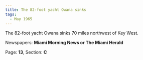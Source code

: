 ```yaml
---  
title: The 82-foot yacht Owana sinks  
tags:  
  - May 1965  
---  
```

  
The 82-foot yacht Owana sinks 70 miles northwest of Key West.  
  
Newspapers: **Miami Morning News or The Miami Herald**  
  
Page: **13**, Section: **C** 
